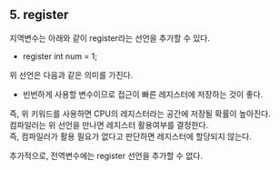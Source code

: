<h2> <strong> 5. register </strong> </h2>

지역변수는 아래와 같이 register라는 선언을 추가할 수 있다.

* register int num = 1;

위 선언은 다음과 같은 의미를 가진다.

* 빈번하게 사용할 변수이므로 접근이 빠른 레지스터에 저장하는 것이 좋다.

즉, 위 키워드를 사용하면 CPU의 레지스터라는 공간에 저장될 확률이 높아진다. <br>
컴파일러는 위 선언을 만나면 레지스터 활용여부를 결정한다. <br>
즉, 컴파일러가 활용 필요가 없다고 판단하면 레지스터에 할당되지 않는다. <br>

추가적으로, 전역변수에는 register 선언을 추가할 수 없다.